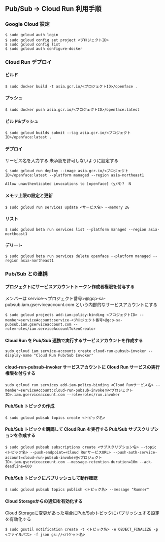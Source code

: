 ## Pub/Sub -> Cloud Run 利用手順

### Google Cloud 設定

```
$ sudo gcloud auth login
$ sudo gcloud config set project <プロジェクトID>
$ sudo gcloud config list
$ sudo gcloud auth configure-docker
```

### Cloud Run デプロイ

#### ビルド

```
$ sudo docker build -t asia.gcr.io/<プロジェクトID>/openface .
```

#### プッシュ

```
$ sudo docker push asia.gcr.io/<プロジェクトID>/openface:latest
```

#### ビルド&プッシュ

```
$ sudo gcloud builds submit --tag asia.gcr.io/<プロジェクトID>/openface:latest .
```

#### デプロイ

サービス名を入力する
未承認を許可しないように設定する

```
$ sudo gcloud run deploy --image asia.gcr.io/<プロジェクトID>/openface:latest --platform managed --region asia-northeast1

Allow unauthenticated invocations to [openface] (y/N)?  N
```

#### メモリ上限の設定と更新

```
$ sudo gcloud run services update <サービス名> --memory 2G
```

#### リスト

```
$ sudo gcloud beta run services list --platform managed --region asia-northeast1
```

#### デリート

```
$ sudo gcloud beta run services delete openface --platform managed --region asia-northeast1
```

### Pub/Sub との連携

#### プロジェクトにサービスアカウントトークン作成者権限を付与する

メンバーは service-<プロジェクト番号>@gcp-sa-pubsub.iam.gserviceaccount.com という内部的なサービスアカウントにする

```
$ sudo gcloud projects add-iam-policy-binding <プロジェクトID> --member=serviceAccount:service-<プロジェクト番号>@gcp-sa-pubsub.iam.gserviceaccount.com --role=roles/iam.serviceAccountTokenCreator
```

#### Cloud Run を Pub/Sub 連携で実行するサービスアカウントを作成する

```
sudo gcloud iam service-accounts create cloud-run-pubsub-invoker --display-name "Cloud Run Pub/Sub Invoker"
```

#### cloud-run-pubsub-invoker サービスアカウントに Cloud Run サービスの実行権限を付与する

```
sudo gcloud run services add-iam-policy-binding <Cloud Runサービス名> --member=serviceAccount:cloud-run-pubsub-invoker@<プロジェクトID>.iam.gserviceaccount.com --role=roles/run.invoker
```

#### Pub/Sub トピックの作成

```
$ sudo gcloud pubsub topics create <トピック名>
```

#### Pub/Sub トピックを購読して Cloud Run を実行する Pub/Sub サブスクリプションを作成する

```
$ sudo gcloud pubsub subscriptions create <サブスクリプション名> --topic <トピック名> --push-endpoint=<Cloud RunサービスURL> --push-auth-service-account=cloud-run-pubsub-invoker@<プロジェクトID>.iam.gserviceaccount.com --message-retention-duration=10m --ack-deadline=600
```

#### Pub/Sub トピックにパブリッシュして動作確認

```
$ sudo gcloud pubsub topics publish <トピック名> --message "Runner"
```

#### Cloud Storageからの通知を有効化する
Cloud Storageに変更があった場合にPub/Subトピックにパブリッシュする設定を有効化する
```
$ sudo gsutil notification create -t <トピック名> -e OBJECT_FINALIZE -p <ファイルパス> -f json gs://<バケット名>
```